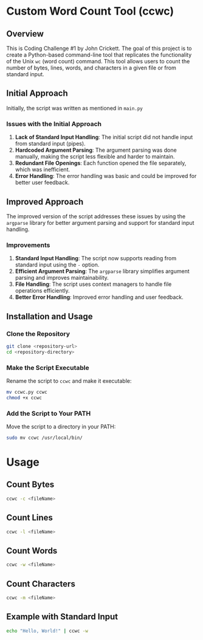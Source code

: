 # Custom Word Count Tool (ccwc)

## Overview
This is Coding Challenge #1 by John Crickett.
The goal of this project is to create a Python-based command-line tool that replicates the functionality of the Unix `wc` (word count) command. This tool allows users to count the number of bytes, lines, words, and characters in a given file or from standard input. 

## Initial Approach

Initially, the script was written as mentioned in `main.py`

### Issues with the Initial Approach

1. **Lack of Standard Input Handling**: The initial script did not handle input from standard input (pipes).
2. **Hardcoded Argument Parsing**: The argument parsing was done manually, making the script less flexible and harder to maintain.
3. **Redundant File Openings**: Each function opened the file separately, which was inefficient.
4. **Error Handling**: The error handling was basic and could be improved for better user feedback.

## Improved Approach

The improved version of the script addresses these issues by using the `argparse` library for better argument parsing and support for standard input handling. 

### Improvements

1. **Standard Input Handling**: The script now supports reading from standard input using the `-` option.
2. **Efficient Argument Parsing**: The `argparse` library simplifies argument parsing and improves maintainability.
3. **File Handling**: The script uses context managers to handle file operations efficiently.
4. **Better Error Handling**: Improved error handling and user feedback.

## Installation and Usage

### Clone the Repository

```sh
git clone <repository-url>
cd <repository-directory>
```

### Make the Script Executable

Rename the script to `ccwc` and make it executable:

```sh
mv ccwc.py ccwc
chmod +x ccwc
```

### Add the Script to Your PATH
Move the script to a directory in your PATH:
```sh
sudo mv ccwc /usr/local/bin/
```

# Usage
## Count Bytes
```sh
ccwc -c <fileName>
```

## Count Lines
```sh
ccwc -l <fileName>
```

## Count Words
```sh
ccwc -w <fileName>
```
## Count Characters
```sh
ccwc -m <fileName>
```

## Example with Standard Input
```sh
echo "Hello, World!" | ccwc -w
```
